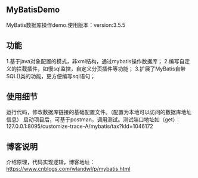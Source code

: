## MyBatisDemo
MyBatis数据库操作demo.使用版本：version:3.5.5

## 功能
1.基于java对象配置的模式，非xml结构，通过mybatis操作数据库；
2.编写自定义的拦截插件，如慢sql监控，自定义分页插件等功能；
3.扩展了MyBatis自带SQL()类的功能，更方便编写sql语句；

## 使用细节
运行代码，修改数据库链接的基础配置文件。（配置为本地可以访问的数据库地址信息）
启动项目后，可基于postman，调用测试。测试端口地址如（get）：127.0.0.1:8095/customize-trace-A/mybatis/tax?kId=1046172

## 博客说明
介绍原理，代码实现逻辑，博客地址：https://www.cnblogs.com/wlandwl/p/mybatis.html
